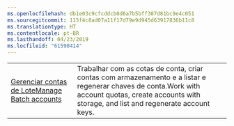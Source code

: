 ```yaml
---
ms.openlocfilehash: db1e03c9cfcddcb0d6a7b5bff307d81bc9e4c051
ms.sourcegitcommit: 115f4c8ad07a11f17d79e9d945d63917836b11c8
ms.translationtype: HT
ms.contentlocale: pt-BR
ms.lasthandoff: 04/23/2019
ms.locfileid: "61590414"
---
```

|  |  |
|---------|---------|
| <span data-ttu-id="fe50c-101">[Gerenciar contas de Lote][1]</span><span class="sxs-lookup"><span data-stu-id="fe50c-101">[Manage Batch accounts][1]</span></span> | <span data-ttu-id="fe50c-102">Trabalhar com as cotas de conta, criar contas com armazenamento e a listar e regenerar chaves de conta.</span><span class="sxs-lookup"><span data-stu-id="fe50c-102">Work with account quotas, create accounts with storage, and list and regenerate account keys.</span></span> |

[1]: https://azure.microsoft.com/resources/samples/batch-java-manage-batch-accounts/